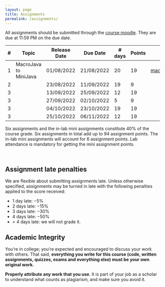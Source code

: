 ```yaml
---
layout: page
title: Assignments
permalink: /assignments/
---
```


All assignments should be submitted through the [course
moodle](https://courses.iitm.ac.in/course/view.php?id=4939). They are due at
11:59 PM on the due date.

| # | Topic | Release Date | Due Date | # days | Points | Link |
|--:|-------|--------------|----------|--------|--------|------|
| 1 | MacroJava to MiniJava | 01/08/2022 | 21/08/2022 | 20 | 19 | [macro_to_mini](/cs3300_m22/assignments/macro_to_mini.html) |
| 2 |                       | 23/08/2022 | 11/09/2022 | 19 | 9  | |
| 3 |                       | 13/09/2022 | 25/09/2022 | 12 | 19 | |
| 3 |                       | 27/09/2022 | 02/10/2022 |  5 | 9  | |
| 3 |                       | 04/10/2022 | 23/10/2022 | 19 | 19 | |
| 3 |                       | 25/10/2022 | 06/11/2022 | 12 | 19 | |

Six assignments and the in-lab mini assignments constitute 40% of the course
grade. Six assignments in total add up to 94 assignment points. The in-lab mini
assignments will account for 6 assignment points. Lab attendance is mandatory
for getting the mini assignment points.

<br/>

## Assignment late penalties

We are flexible about submitting assignments late. Unless otherwise specified,
assignments may be turned in late with the following penalties applied to the
score received:

* 1 day late: −5%
* 2 days late: −15%
* 3 days late: −30%
* 4 days late: −50%
* &gt; 4 days late: we will not grade it. 

## Academic Integrity

You’re in college; you’re expected and encouraged to discuss your work with
others. That said, **everything you write for this course (code, written
assignments, quizzes, exams and everything else) must be your own original
work.**

**Properly attribute any work that you use**. It is part of your job as a
scholar to understand what counts as plagiarism, and make sure you avoid it.
